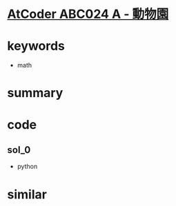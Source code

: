 # [AtCoder ABC024 A - 動物園](https://atcoder.jp/contests/abc024/tasks/abc024_a)


# keywords 
- math 


# summary



# code 
## sol_0
- python


# similar 
